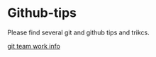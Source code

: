 # Github-tips
Please find several git and github tips and trikcs.

[git team work info](git-team-work.md)


